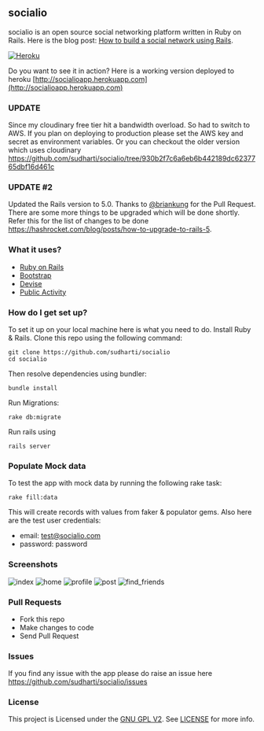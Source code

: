 ## socialio

socialio is an open source social networking platform written in Ruby on Rails. Here is the blog post: [How to build a social network using Rails](https://medium.com/@sudharshanmuralidharaniyer/eb31da569233).

[![Heroku](http://heroku-badge.herokuapp.com/?app=socialioapp&style=flat)](http://socialioapp.herokuapp.com)

Do you want to see it in action? Here is a working version deployed to heroku [http://socialioapp.herokuapp.com](http://socialioapp.herokuapp.com)

### UPDATE

Since my cloudinary free tier hit a bandwidth overload. So had to switch to AWS. If you plan on deploying to production please set the AWS key and secret as environment variables. Or you can checkout the older version which uses cloudinary 
https://github.com/sudharti/socialio/tree/930b2f7c6a6eb6b442189dc6237765dbf16d461c

### UPDATE #2

Updated the Rails version to 5.0. Thanks to [@briankung](https://github.com/briankung) for the Pull Request. There are some more things to be upgraded which will be done shortly. Refer this for the list of changes to be done https://hashrocket.com/blog/posts/how-to-upgrade-to-rails-5.

### What it uses?

* [Ruby on Rails](https://github.com/rails/rails)
* [Bootstrap](https://github.com/twbs/bootstrap-sass)
* [Devise](https://github.com/plataformatec/devise)
* [Public Activity](https://github.com/chaps-io/public_activity)


### How do I get set up?

To set it up on your local machine here is what you need to do. Install Ruby & Rails. Clone this repo using the following command:

```
git clone https://github.com/sudharti/socialio
cd socialio
```
Then resolve dependencies using bundler:

```
bundle install
```

Run Migrations:

```
rake db:migrate
```

Run rails using

```
rails server
```

### Populate Mock data
To test the app with mock data by running the following rake task:

```
rake fill:data
```

This will create records with values from faker & populator gems. Also here are the test user credentials:

* email: test@socialio.com
* password: password

### Screenshots
![index](https://cloud.githubusercontent.com/assets/1825853/8845551/daa4d51c-30e5-11e5-8d65-171a06fa31e2.png)
![home](https://cloud.githubusercontent.com/assets/1825853/8845431/b5a5de74-30e4-11e5-8a80-00ebc59c2804.png)
![profile](https://cloud.githubusercontent.com/assets/1825853/8845432/b5a61718-30e4-11e5-8b1f-ecd401404c31.png)
![post](https://cloud.githubusercontent.com/assets/1825853/8845433/b5a5fe86-30e4-11e5-9ebf-312e00153768.png)
![find_friends](https://cloud.githubusercontent.com/assets/1825853/8845434/b5a657d2-30e4-11e5-807d-1045e754b02d.png)


### Pull Requests

* Fork this repo
* Make changes to code
* Send Pull Request

### Issues
If you find any issue with the app please do raise an issue here https://github.com/sudharti/socialio/issues

### License
This project is Licensed under the [GNU GPL V2](https://www.gnu.org/licenses/old-licenses/gpl-2.0.en.html). See  [LICENSE](https://github.com/sudharti/socialio/blob/master/LICENSE) for more info.
